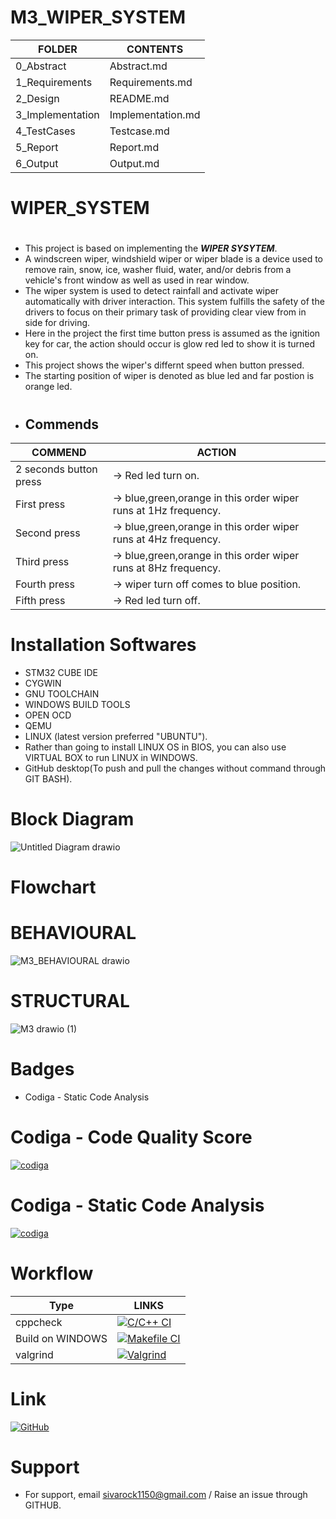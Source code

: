 # M3_WIPER_SYSTEM
| FOLDER | CONTENTS |
| ------ | -------- |
| 0_Abstract |Abstract.md|
| 1_Requirements | Requirements.md|
| 2_Design |README.md |
| 3_Implementation |Implementation.md|
| 4_TestCases |Testcase.md|
| 5_Report |Report.md|
| 6_Output |Output.md|
# WIPER_SYSTEM
#
* This project is based on implementing the *__WIPER SYSYTEM__*. 
* A windscreen wiper, windshield wiper or wiper blade is a device used to remove rain, snow, ice, washer fluid, water, and/or debris from a vehicle's front window as well as used in rear window. 
* The wiper system is used to detect rainfall and activate wiper automatically with driver interaction. This system fulfills the safety of the drivers to focus on their primary task of providing clear view from in side for driving.
* Here in the project the first time button press is assumed as the ignition key for car, the action should occur is glow red led to show it is turned on.
* This project shows  the wiper's differnt speed when button pressed.
* The starting position of wiper is denoted as blue led and far postion is orange led.
#
*  ## __Commends__

| COMMEND | ACTION |
| ------ | -------- |
|2 seconds button press |-> Red led turn on.|
  |First press  |->  blue,green,orange in this order wiper runs at 1Hz frequency.| 
 | Second press |->  blue,green,orange in this order wiper runs at 4Hz frequency.| 
  |Third press  |->  blue,green,orange in this order wiper runs at 8Hz frequency. |
  |Fourth press |->  wiper turn off comes to blue position.|
  |Fifth press  |->  Red led turn off.|
#
# Installation Softwares

*   STM32 CUBE IDE
*   CYGWIN
*   GNU TOOLCHAIN
*   WINDOWS BUILD TOOLS
*   OPEN OCD
*   QEMU
*   LINUX (latest version preferred "UBUNTU").
*   Rather than going to install LINUX OS in BIOS, you can also use VIRTUAL BOX to run LINUX in WINDOWS.
*   GitHub desktop(To push and pull the changes without command through GIT BASH).
#
# Block Diagram
![Untitled Diagram drawio](https://user-images.githubusercontent.com/101009349/168413745-0a8717c2-23bd-477f-b618-397c8d2a211c.png)

#
# Flowchart

# BEHAVIOURAL
![M3_BEHAVIOURAL drawio](https://user-images.githubusercontent.com/101009349/168335043-ee840828-95b0-46f3-9d89-a44b888aefb9.png)
# STRUCTURAL
![M3 drawio (1)](https://user-images.githubusercontent.com/101009349/168335169-d1ec4319-0acd-4fe1-9b9c-336c4f424c95.png)

# Badges
* Codiga - Static Code Analysis
# Codiga - Code Quality Score
[![codiga](https://img.shields.io/badge/CODIGA_QUALITY_SCORE-100-green.svg)](https://api.codiga.io/project/33422/score/svg)
# Codiga - Static Code Analysis
[![codiga](https://img.shields.io/badge/CODIGA_GRADE-A-green.svg)](https://api.codiga.io/project/33422/status/svg)

# Workflow
| Type  | LINKS  |
  |-------|--------|
  |cppcheck |[![C/C++ CI](https://github.com/SIVAPRAKASHK3/SivK_project/actions/workflows/c-cpp.yml/badge.svg)](https://github.com/SIVAPRAKASHK3/SivK_project/actions/workflows/c-cpp.yml) |
  | Build on WINDOWS | [![Makefile CI](https://github.com/SIVAPRAKASHK3/SivK_project/actions/workflows/makefile.yml/badge.svg)](https://github.com/SIVAPRAKASHK3/SivK_project/actions/workflows/makefile.yml) |
  | valgrind|[![Valgrind](https://github.com/SIVAPRAKASHK3/SivK_project/actions/workflows/valgrind.yml/badge.svg)](https://github.com/SIVAPRAKASHK3/SivK_project/actions/workflows/valgrind.yml)|
# Link

[![GitHub](https://img.shields.io/badge/my_portfolio-000?style=for-the-badge&logo=ko-fi&logoColor=white)](https://github.com/SIVAPRAKASHK3/)

# Support

*   For support, email sivarock1150@gmail.com / Raise an issue through GITHUB.
